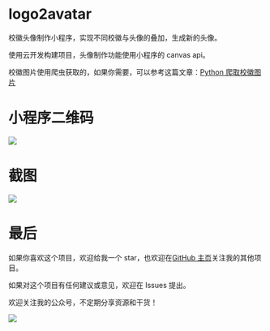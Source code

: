 # logo2avatar

校徽头像制作小程序，实现不同校徽与头像的叠加，生成新的头像。

使用云开发构建项目，头像制作功能使用小程序的 canvas api。

校徽图片使用爬虫获取的，如果你需要，可以参考这篇文章：[Python 爬取校徽图片](https://github.com/Mayandev/fever_code/tree/master/python/avatar_scrapy)

# 小程序二维码

![](https://github.com/Mayandev/logo2avatar/blob/master/screenshot/qrcode.png)

# 截图

![](https://github.com/Mayandev/logo2avatar/blob/master/screenshot/screenshot.png)

# 最后

如果你喜欢这个项目，欢迎给我一个 star，也欢迎在[GitHub 主页](https://github.com/Mayandev)关注我的其他项目。

如果对这个项目有任何建议或意见，欢迎在 Issues 提出。

欢迎关注我的公众号，不定期分享资源和干货！ 

![](https://ws3.sinaimg.cn/large/006tNc79gy1g25xoimqxjj30jg0dwjtq.jpg)



